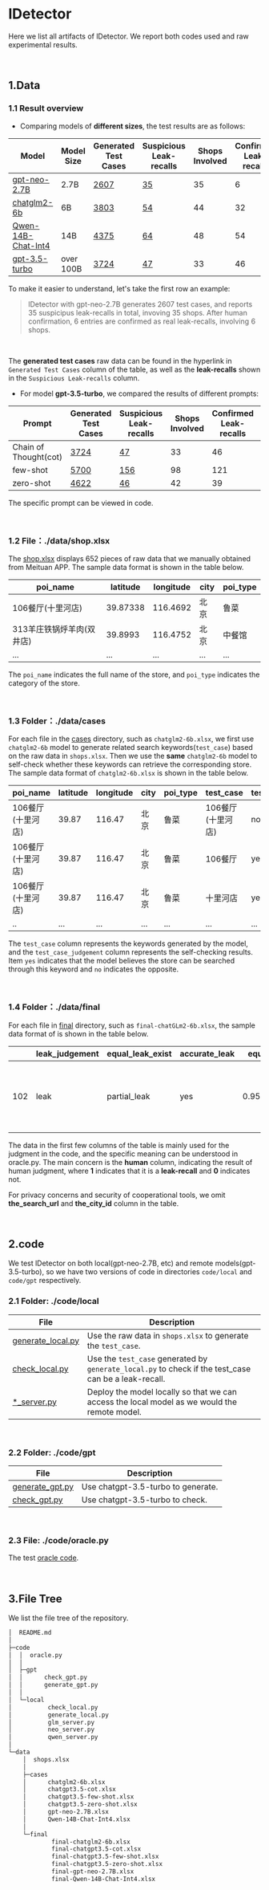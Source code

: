 # lDetector

Here we list all artifacts of lDetector. We report both codes used and raw experimental results.

​    

## 1.Data

### 1.1 Result overview

- Comparing models of **different sizes**, the test results are as follows:

| Model                                                        | Model Size | Generated Test Cases                                         | Suspicious Leak-recalls                                      | Shops Involved | Confirmed Leak-recalls | Confirmed Shops Involved | False positive |
| ------------------------------------------------------------ | ---------- | ------------------------------------------------------------ | ------------------------------------------------------------ | -------------- | ---------------------- | ------------------------ | -------------- |
| [gpt-neo-2.7B](https://huggingface.co/EleutherAI/gpt-neo-2.7B) | 2.7B       | [2607](https://github.com/xieeryihe/lDetector/blob/main/data/cases/gpt-neo-2.7B.xlsx) | [35](https://github.com/xieeryihe/lDetector/blob/main/data/final/final-gpt-neo-2.7B.xlsx) | 35             | 6                      | 6                        | 29             |
| [chatglm2-6b](https://huggingface.co/THUDM/chatglm2-6b)      | 6B         | [3803](https://github.com/xieeryihe/lDetector/blob/main/data/cases/chatglm2-6b.xlsx) | [54](https://github.com/xieeryihe/lDetector/blob/main/data/final/final-chatglm2-6b.xlsx) | 44             | 32                     | 26                       | 22             |
| [Qwen-14B-Chat-Int4](https://huggingface.co/Qwen/Qwen-14B-Chat-Int4) | 14B        | [4375](https://github.com/xieeryihe/lDetector/blob/main/data/cases/Qwen-14B-Chat-Int4.xlsx) | [64](https://github.com/xieeryihe/lDetector/blob/main/data/final/final-Qwen-14B-Chat-Int4.xlsx) | 48             | 54                     | 40                       | 10             |
| [gpt-3.5-turbo](https://platform.openai.com/docs/models/gpt-3-5) | over 100B  | [3724](https://github.com/xieeryihe/lDetector/blob/main/data/cases/chatgpt3.5-cot.xlsx) | [47](https://github.com/xieeryihe/lDetector/blob/main/data/final/final-chatgpt3.5-cot.xlsx) | 33             | 46                     | 33                       | 1              |

To make it easier to understand, let's take the first row an example: 

> lDetector with gpt-neo-2.7B generates 2607 test cases, and reports 35 suspicipus leak-recalls in total, invoving 35 shops. After human confirmation, 6 entries are confirmed as real leak-recalls, involving 6 shops. 

​    


The **generated test cases** raw data can be found in the hyperlink in `Generated Test Cases` column of the table, as well as the **leak-recalls** shown in the `Suspicious Leak-recalls` column. 

- For model **gpt-3.5-turbo**, we compared the results of different prompts:

| Prompt                | Generated Test Cases                                         | Suspicious Leak-recalls                                      | Shops Involved | Confirmed Leak-recalls | Confirmed Shops Involved | False positive |
| --------------------- | ------------------------------------------------------------ | ------------------------------------------------------------ | -------------- | ---------------------- | ------------------------ | -------------- |
| Chain of Thought(cot) | [3724](https://github.com/xieeryihe/lDetector/blob/main/data/cases/chatgpt3.5-cot.xlsx) | [47](https://github.com/xieeryihe/lDetector/blob/main/data/final/final-chatgpt3.5-cot.xlsx) | 33             | 46                     | 33                       | 1              |
| few-shot              | [5700](https://github.com/xieeryihe/lDetector/blob/main/data/cases/chatgpt3.5-few-shot.xlsx) | [156](https://github.com/xieeryihe/lDetector/blob/main/data/final/final-chatgpt3.5-few-shot.xlsx) | 98             | 121                    | 76                       | 35             |
| zero-shot             | [4622](https://github.com/xieeryihe/lDetector/blob/main/data/cases/chatgpt3.5-zero-shot.xlsx) | [46](https://github.com/xieeryihe/lDetector/blob/main/data/final/final-chatgpt3.5-zero-shot.xlsx) | 42             | 39                     | 37                       | 7              |



The specific prompt can be viewed in code.

​    

### 1.2 File：./data/shop.xlsx

The [shop.xlsx](https://github.com/xieeryihe/lDetector/blob/main/data/shops.xlsx) displays 652 pieces of raw data that we manually obtained from Meituan APP. The sample data format is shown in the table below.

| poi_name                  | latitude | longitude | city | poi_type |
| ------------------------- | -------- | --------- | ---- | -------- |
| 106餐厅(十里河店)         | 39.87338 | 116.4692  | 北京 | 鲁菜     |
| 313羊庄铁锅烀羊肉(双井店) | 39.8993  | 116.4752  | 北京 | 中餐馆   |
| ...                       | ...      | ...       | ...  | ...      |

The `poi_name` indicates the full name of the store, and `poi_type` indicates the category of the store.

​    

### 1.3 Folder：./data/cases

For each file in the [cases](https://github.com/xieeryihe/lDetector/tree/main/data/cases) directory, such as `chatglm2-6b.xlsx`, we first use `chatglm2-6b` model to generate related search keywords(`test_case`) based on the raw data in `shops.xlsx`. Then we use the **same** `chatglm2-6b` model to self-check whether these keywords can retrieve the corresponding store. The sample data format of `chatglm2-6b.xlsx` is shown in the table below.

| poi_name          | latitude | longitude | city | poi_type | test_case         | test_case_judgement |
| ----------------- | -------- | --------- | ---- | -------- | ----------------- | ------------------- |
| 106餐厅(十里河店) | 39.87    | 116.47    | 北京 | 鲁菜     | 106餐厅(十里河店) | no                  |
| 106餐厅(十里河店) | 39.87    | 116.47    | 北京 | 鲁菜     | 106餐厅           | yes                 |
| 106餐厅(十里河店) | 39.87    | 116.47    | 北京 | 鲁菜     | 十里河店          | yes                 |
| ..                | ...      | ...       | ...  | ...      | ...               | ...                 |

The `test_case` column represents the keywords generated by the model, and the `test_case_judgement` column represents the self-checking results. Item `yes` indicates that the model believes the store can be searched through this keyword and `no` indicates the opposite.

​    

### 1.4 Folder：./data/final

For each file in [final](https://github.com/xieeryihe/lDetector/tree/main/data/final) directory, such as `final-chatGLm2-6b.xlsx`, the sample data format of is shown in the table below.

|      | leak_judgement | equal_leak_exist | accurate_leak | equal_ratio | query_type  | self_leak | searched_shops                                               | poi_name                                       | latitude | longitude | city | poi_type | test_case    | test_case_judgement | human |
| ---- | -------------- | ---------------- | ------------- | ----------- | ----------- | --------- | ------------------------------------------------------------ | ---------------------------------------------- | -------- | --------- | ---- | -------- | ------------ | ------------------- | ----- |
| 102  | leak           | partial_leak     | yes           | 0.952380952 | equal_query | yes       | ["Let's burger &amp; pasta·非常创意汉堡(蓝色港湾店)",  "Let'sBURGERplus·非常创意汉堡(三里屯店)"] | Let's burger &  pasta·非常创意汉堡(蓝色港湾店) | 39.95    | 116.5     | 北京 | 汉堡     | 非常创意汉堡 | yes                 | 0     |

The data in the first few columns of the table is mainly used for the judgment in the code, and the specific meaning can be understood in oracle.py. The main concern is the **human** column, indicating the result of human judgment, where **1** indicates that it is a **leak-recall** and **0** indicates not.

For privacy concerns and security of cooperational tools, we omit **the_search_url** and **the_city_id** column in the table.

​    

## 2.code

We test lDetector on both local(gpt-neo-2.7B, etc) and remote models(gpt-3.5-turbo), so we have two versions of code in directories `code/local` and `code/gpt` respectively.

### 2.1 Folder: ./code/local

| File                                                         | Description                                                  |
| ------------------------------------------------------------ | ------------------------------------------------------------ |
| [generate_local.py](https://github.com/xieeryihe/lDetector/blob/main/code/local/generate_local.py) | Use the raw data in `shops.xlsx` to generate the `test_case`. |
| [check_local.py](https://github.com/xieeryihe/lDetector/blob/main/code/local/check_local.py) | Use the `test_case` generated by `generate_local.py` to check if the test_case can be a leak-recall. |
| [*_server.py](https://github.com/xieeryihe/lDetector/blob/main/code/local/glm_server.py) | Deploy the model locally so that we can access the local model as we would the remote model. |

​    

### 2.2 Folder: ./code/gpt

| File                                                         | Description                        |
| ------------------------------------------------------------ | ---------------------------------- |
| [generate_gpt.py](https://github.com/xieeryihe/lDetector/blob/main/code/gpt/generate_gpt.py) | Use chatgpt-3.5-turbo to generate. |
| [check_gpt.py](https://github.com/xieeryihe/lDetector/blob/main/code/gpt/check_gpt.py) | Use chatgpt-3.5-turbo to check.    |

​    

### 2.3 File: ./code/oracle.py

The test [oracle code](https://github.com/xieeryihe/lDetector/blob/main/code/oracle.py).  

​    

## 3.File Tree

We list the file tree of the repository.

```txt
│  README.md
│
├─code
│  │  oracle.py
│  │
│  ├─gpt
│  │      check_gpt.py
│  │      generate_gpt.py
│  │
│  └─local
│          check_local.py
│          generate_local.py
│          glm_server.py
│          neo_server.py
│          qwen_server.py
│
└─data
    │  shops.xlsx
    │
    ├─cases
    │      chatglm2-6b.xlsx
    │      chatgpt3.5-cot.xlsx
    │      chatgpt3.5-few-shot.xlsx
    │      chatgpt3.5-zero-shot.xlsx
    │      gpt-neo-2.7B.xlsx
    │      Qwen-14B-Chat-Int4.xlsx
    │
    └─final
            final-chatglm2-6b.xlsx
            final-chatgpt3.5-cot.xlsx
            final-chatgpt3.5-few-shot.xlsx
            final-chatgpt3.5-zero-shot.xlsx
            final-gpt-neo-2.7B.xlsx
            final-Qwen-14B-Chat-Int4.xlsx
```

